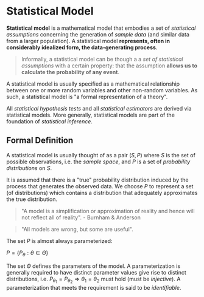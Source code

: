 # Statistical Model

__Statistical model__ is a mathematical model that embodies a set of _statistical assumptions_ concerning the generation of _sample data_ (and similar data from a larger population). A statistical model __represents, often in considerably idealized form, the data-generating process__.

> Informally, a statistical model can be though a a _set of statistical assumptions_ with a certain property: that the assumption __allows us to calculate the probability of any event__.

A statistical model is usually specified as a mathematical relationship between one or more random variables and other non-random variables. As such, a statistical model is "a formal representation of a theory".

All _statistical hypothesis tests_ and all _statistical estimators_ are derived via statistical models. More generally, statistical models are part of the foundation of _statistical inference_.

## Formal Definition

A statistical model is usually thought of as a pair $(S,P)$ where $S$ is the set of possible observations, i.e. the _sample space_, and $P$ is a set of _probability distributions_ on $S$.

It is assumed that there is a "true" probability distribution induced by the process that generates the observed data. We choose $P$ to represent a set (of distributions) which contains a distribution that adequately approximates the true distribution.

> "A model is a simplification or approximation of reality and hence will not reflect all of reality". - Burnham & Anderson

> "All models are wrong, but some are useful".

The set $P$ is almost always parameterized:

$P = \{ P_{\theta} : \theta \in \Theta \}$

The set $\Theta$ defines the parameters of the model. A parameterization is generally required to have distinct parameter values give rise to distinct distributions, i.e. $P_{\theta_1} = P_{\theta_2} \Rightarrow \theta_1 = \theta_2$ must hold (must be _injective_). A parameterization that meets the requirement is said to be _identifiable_.
